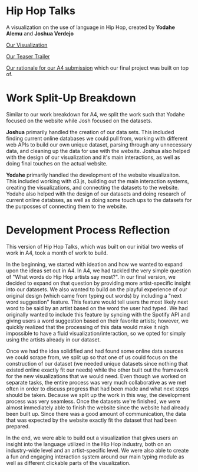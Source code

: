 # Hip Hop Talks
A visualization on the use of language in Hip Hop, created by **Yodahe Alemu** and **Joshua Verdejo**

[Our Visualization](https://6859-sp21.github.io/final-project-hip-hop-talks/ "Final Project Visualization")

[Our Teaser Trailer](https://www.youtube.com/watch?v=mhb0A9T7sfc, "Hip Hop Talks Teaser")

[Our rationale for our A4 submission](https://github.com/6859-sp21/a4-hiphoptalks "A4 Rationale") which our final project was built on top of.

# Work Split-Up Breakdown
Similar to our work breakdown for A4, we split the work such that Yodahe focused on the website while Josh focused on the datasets.

**Joshua** primarily handled the creation of our data sets. This included finding current online databases we could pull from, working with different web APIs to build our own unique dataset, parsing through any unnecessary data, and cleaning up the data for use with the website. Joshua also helped with the design of our visualization and it's main interactions, as well as doing final touches on the actual website.

**Yodahe** primarily handled the development of the website visualizaiton. This included working with d3.js, building out the main interaction systems, creating the visualizations, and connecting the datasets to the website. Yodahe also helped with the design of our datasets and doing research of current online databses, as well as doing some touch ups to the datasets for the purposses of connecting them to the website.

# Development Process Reflection

This version of Hip Hop Talks, which was built on our initial two weeks of work in A4, took a month of work to build. 

In the beginning, we started with ideation and how we wanted to expand upon the ideas set out in A4. In A4, we had tackled the very simple question of "What words do Hip Hop artists say most?". In our final version, we decided to expand on that question by providing more artist-specific insight into our datasets. We also wanted to build on the playful experience of our original design (which came from typing out words) by including a "next word suggestion" feature. This feature would tell users the most likely next word to be said by an artist based on the word the user had typed. We had originally wanted to include this feature by syncing with the Spotify API and giving users a word suggestion based on their favorite artists; however, we quickly realized that the processing of this data would make it nigh impossible to have a fluid visualization/interaction, so we opted for simply using the artists already in our dataset.

Once we had the idea solidified and had found some online data sources we could scrape from, we split up so that one of us could focus on the construction of our dataset (we needed unique datasets since nothing that existed online exactly fit our needs) while the other built out the framework for the new visualizations that we would need. Even though we worked on separate tasks, the entire process was very much collaborative as we met often in order to discuss progress that had been made and what next steps should be taken. Because we split up the work in this way, the development process was very seamless. Once the datasets we're finished, we were almost immediately able to finish the website since the website had already been built up. Since there was a good amount of communication, the data that was expected by the website exactly fit the dataset that had been prepared. 

In the end, we were able to build out a visualization that gives users an insight into the language utilized in the Hip Hop industry, both on an industry-wide level and an artist-specific level. We were also able to create a fun and engaging interaction system around our main typing module as well as different clickable parts of the visualization. 
